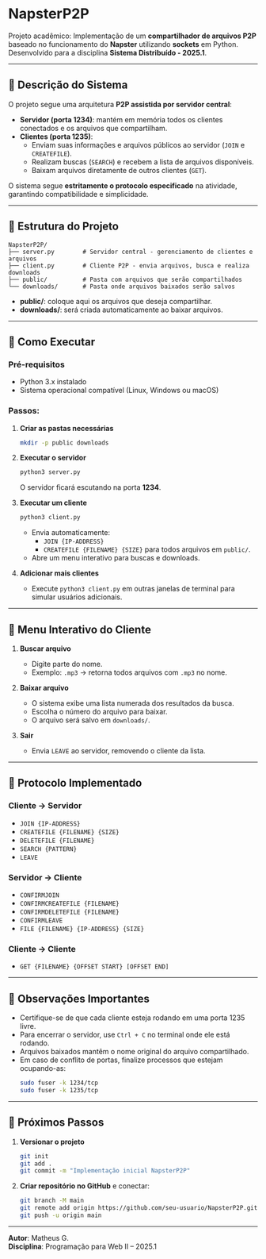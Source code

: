 # NapsterP2P

Projeto acadêmico: Implementação de um **compartilhador de arquivos P2P** baseado no funcionamento do **Napster** utilizando **sockets** em Python.  
Desenvolvido para a disciplina **Sistema Distribuído - 2025.1**.

---

## 📖 Descrição do Sistema

O projeto segue uma arquitetura **P2P assistida por servidor central**:
- **Servidor (porta 1234)**: mantém em memória todos os clientes conectados e os arquivos que compartilham.
- **Clientes (porta 1235)**:
  - Enviam suas informações e arquivos públicos ao servidor (`JOIN` e `CREATEFILE`).
  - Realizam buscas (`SEARCH`) e recebem a lista de arquivos disponíveis.
  - Baixam arquivos diretamente de outros clientes (`GET`).

O sistema segue **estritamente o protocolo especificado** na atividade, garantindo compatibilidade e simplicidade.

---

## 📂 Estrutura do Projeto

```
NapsterP2P/
├── server.py        # Servidor central - gerenciamento de clientes e arquivos
├── client.py        # Cliente P2P - envia arquivos, busca e realiza downloads
├── public/          # Pasta com arquivos que serão compartilhados
└── downloads/       # Pasta onde arquivos baixados serão salvos
```

- **public/**: coloque aqui os arquivos que deseja compartilhar.
- **downloads/**: será criada automaticamente ao baixar arquivos.

---

## 🚀 Como Executar

### Pré-requisitos
- Python 3.x instalado
- Sistema operacional compatível (Linux, Windows ou macOS)

### Passos:

1. **Criar as pastas necessárias**
   ```bash
   mkdir -p public downloads
   ```

2. **Executar o servidor**
   ```bash
   python3 server.py
   ```
   O servidor ficará escutando na porta **1234**.

3. **Executar um cliente**
   ```bash
   python3 client.py
   ```
   - Envia automaticamente:
     - `JOIN {IP-ADDRESS}`
     - `CREATEFILE {FILENAME} {SIZE}` para todos arquivos em `public/`.
   - Abre um menu interativo para buscas e downloads.

4. **Adicionar mais clientes**
   - Execute `python3 client.py` em outras janelas de terminal para simular usuários adicionais.

---

## 🧭 Menu Interativo do Cliente

1. **Buscar arquivo**
   - Digite parte do nome.  
   - Exemplo: `.mp3` → retorna todos arquivos com `.mp3` no nome.

2. **Baixar arquivo**
   - O sistema exibe uma lista numerada dos resultados da busca.
   - Escolha o número do arquivo para baixar.  
   - O arquivo será salvo em `downloads/`.

3. **Sair**
   - Envia `LEAVE` ao servidor, removendo o cliente da lista.

---

## 📡 Protocolo Implementado

### Cliente → Servidor
- `JOIN {IP-ADDRESS}`
- `CREATEFILE {FILENAME} {SIZE}`
- `DELETEFILE {FILENAME}`
- `SEARCH {PATTERN}`
- `LEAVE`

### Servidor → Cliente
- `CONFIRMJOIN`
- `CONFIRMCREATEFILE {FILENAME}`
- `CONFIRMDELETEFILE {FILENAME}`
- `CONFIRMLEAVE`
- `FILE {FILENAME} {IP-ADDRESS} {SIZE}`

### Cliente → Cliente
- `GET {FILENAME} {OFFSET START} [OFFSET END]`

---

## 📝 Observações Importantes
- Certifique-se de que cada cliente esteja rodando em uma porta 1235 livre.
- Para encerrar o servidor, use `Ctrl + C` no terminal onde ele está rodando.
- Arquivos baixados mantêm o nome original do arquivo compartilhado.
- Em caso de conflito de portas, finalize processos que estejam ocupando-as:
  ```bash
  sudo fuser -k 1234/tcp
  sudo fuser -k 1235/tcp
  ```

---

## 📌 Próximos Passos
1. **Versionar o projeto**
   ```bash
   git init
   git add .
   git commit -m "Implementação inicial NapsterP2P"
   ```

2. **Criar repositório no GitHub** e conectar:
   ```bash
   git branch -M main
   git remote add origin https://github.com/seu-usuario/NapsterP2P.git
   git push -u origin main
   ```

---

**Autor**: Matheus G.  
**Disciplina**: Programação para Web II – 2025.1

